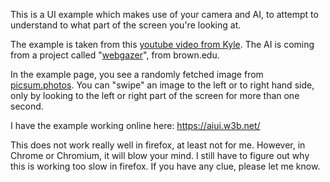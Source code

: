 This is a UI example which makes use of your camera and AI, to attempt to understand to what part of the screen you're looking at.

The example is taken from this [youtube video from Kyle](https://www.youtube.com/watch?v=6s2Ug-eVpVc). The AI is coming from a project called "[webgazer](https://webgazer.cs.brown.edu/)", from brown.edu.

In the example page, you see a randomly fetched image from [picsum.photos](https://picsum.photos). You can "swipe" an image to the left or to right hand side, only by looking to the left or right part of the screen for more than one second.

I have the example working online here: https://aiui.w3b.net/

This does not work really well in firefox, at least not for me. However, in Chrome or Chromium, it will blow your mind. I still have to figure out why this is working too slow in firefox. If you have any clue, please let me know.
